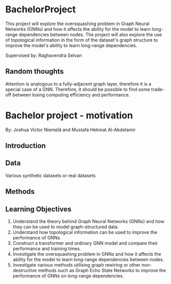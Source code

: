 # BachelorProject
This project will explore the oversquashing problem in Graph Neural Networks (GNNs) and how it affects the ability for the model to learn long-range dependencies between nodes.
The project will also explore the use of topological information in the form of the dataset's graph structure to improve the model's ability to learn long-range dependencies.  

Supervised by: Raghavendra Selvan  

## Random thoughts
Attention is analogous to a fully-adjacent graph layer, therefore it is a special case of a GNN.
Therefore, it should be possible to find some trade-off between losing computing efficiency and performance.


<!--
This might need to be moved to its own file or compiled to LaTeX
-->
# Bachelor project - motivation
By: Joshua Victor Niemelä and Mustafa Hekmat Al-Abdelamir
## Introduction

## Data
Various synthetic datasets or real datasets

## Methods

## Learning Objectives
1. Understand the theory behind Graph Neural Networks (GNNs) and how they can be used to model graph-structured data.
2. Understand how topological information can be used to improve the performance of GNNs.
3. Construct a transformer and ordinary GNN model and compare their performance and training times.
4. Investigate the oversquashing problem in GNNs and how it affects the ability for the model to learn long-range dependencies between nodes.
5. Investigate various methods utilising graph rewiring or other non-destructive methods such as Graph Echo State Networks to improve the performance of GNNs on long-range dependencies.
